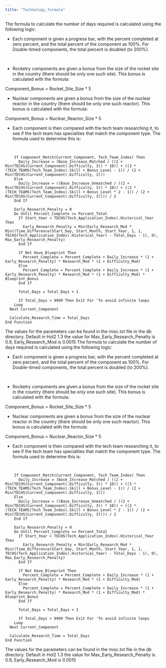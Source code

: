 ```yaml
---
title: "Technology_formula"
---
```


The formula to calculate the number of days required is calculated using
the following logic:

-   Each component is given a progress bar, with the percent completed
    at zero percent, and the total percent of the component as 100%. For
    Double-timed components, the total percent is doubled (to 200%).

&nbsp;

-   Rocketry components are given a bonus from the size of the rocket
    site in the country (there should be only one such site). This bonus
    is calculated with the formula:

Component_Bonus = Rocket_Site_Size \* 5

-   Nuclear components are given a bonus from the size of the nuclear
    reactor in the country (there should be only one such reactor). This
    bonus is calculated with the formula:

Component_Bonus = Nuclear_Reactor_Size \* 5

-   Each component is then compared with the tech team researching it,
    to see if the tech team has specialties that match the component
    type. The formula used to determine this is:

&nbsp;

        If Component_Match(Current_Component, Tech_Team_Index) Then
          Daily_Increase = (Base_Increase_Matched / ((2 + Min(TECHS(Current_Component).Difficulty, 3)) * 10)) + ((3 * (TECH_TEAMS(Tech_Team_Index).Skill + Bonus_Level - 1)) / (2 + Min(TECHS(Current_Component).Difficulty, 3)))
        Else
          Daily_Increase = ((Base_Increase_Unmatched / ((2 + Min(TECHS(Current_Component).Difficulty, 3)) * 10)) + ((3 * (TECH_TEAMS(Tech_Team_Index).Skill + Bonus_Level * 2 - 1)) / (2 + Min(TECHS(Current_Component).Difficulty, 3)))) / 2
        End If
            
        Early_Research_Penalty = 0
        Do Until Percent_Complete >= Percent_Total
          If Start_Year < TECHS(Tech_Application_Index).Historical_Year Then
            Early_Research_Penalty = Min(Early_Research_Mod * Min((Time_Difference(Start_Day, Start_Month, Start_Year, 1, 1, TECHS(Tech_Application_Index).Historical_Year) - Total_Days - 1), 0), Max_Early_Research_Penalty)
          End If
          
          If Not Have_Blueprint Then
            Percent_Complete = Percent_Complete + Daily_Increase * (1 + Early_Research_Penalty) * Research_Mod * (1 + Difficulty_Mod)
          Else
            Percent_Complete = Percent_Complete + Daily_Increase * (1 + Early_Research_Penalty) * Research_Mod * (1 + Difficulty_Mod) * Blueprint_Bonus
          End If
          
          Total_Days = Total_Days + 1
          
          If Total_Days > 9999 Then Exit For 'To avoid infinite loops
        Loop    
      Next Current_Component
      
      Calculate_Research_Time = Total_Days
    End Function

The values for the parameters can be found in the misc.txt file in the
db directory. Default in HoI2 1.3 the value for
Max_Early_Research_Penalty is 0.9, Early_Research_Mod is 0.0015
The formula to calculate the number of days required is calculated using
the following logic:

-   Each component is given a progress bar, with the percent completed
    at zero percent, and the total percent of the component as 100%. For
    Double-timed components, the total percent is doubled (to 200%).

&nbsp;

-   Rocketry components are given a bonus from the size of the rocket
    site in the country (there should be only one such site). This bonus
    is calculated with the formula:

Component_Bonus = Rocket_Site_Size \* 5

-   Nuclear components are given a bonus from the size of the nuclear
    reactor in the country (there should be only one such reactor). This
    bonus is calculated with the formula:

Component_Bonus = Nuclear_Reactor_Size \* 5

-   Each component is then compared with the tech team researching it,
    to see if the tech team has specialties that match the component
    type. The formula used to determine this is:

&nbsp;

        If Component_Match(Current_Component, Tech_Team_Index) Then
          Daily_Increase = (Base_Increase_Matched / ((2 + Min(TECHS(Current_Component).Difficulty, 3)) * 10)) + ((3 * (TECH_TEAMS(Tech_Team_Index).Skill + Bonus_Level - 1)) / (2 + Min(TECHS(Current_Component).Difficulty, 3)))
        Else
          Daily_Increase = ((Base_Increase_Unmatched / ((2 + Min(TECHS(Current_Component).Difficulty, 3)) * 10)) + ((3 * (TECH_TEAMS(Tech_Team_Index).Skill + Bonus_Level * 2 - 1)) / (2 + Min(TECHS(Current_Component).Difficulty, 3)))) / 2
        End If
            
        Early_Research_Penalty = 0
        Do Until Percent_Complete >= Percent_Total
          If Start_Year < TECHS(Tech_Application_Index).Historical_Year Then
            Early_Research_Penalty = Min(Early_Research_Mod * Min((Time_Difference(Start_Day, Start_Month, Start_Year, 1, 1, TECHS(Tech_Application_Index).Historical_Year) - Total_Days - 1), 0), Max_Early_Research_Penalty)
          End If
          
          If Not Have_Blueprint Then
            Percent_Complete = Percent_Complete + Daily_Increase * (1 + Early_Research_Penalty) * Research_Mod * (1 + Difficulty_Mod)
          Else
            Percent_Complete = Percent_Complete + Daily_Increase * (1 + Early_Research_Penalty) * Research_Mod * (1 + Difficulty_Mod) * Blueprint_Bonus
          End If
          
          Total_Days = Total_Days + 1
          
          If Total_Days > 9999 Then Exit For 'To avoid infinite loops
        Loop    
      Next Current_Component
      
      Calculate_Research_Time = Total_Days
    End Function

The values for the parameters can be found in the misc.txt file in the
db directory. Default in HoI2 1.3 the value for
Max_Early_Research_Penalty is 0.9, Early_Research_Mod is 0.0015
